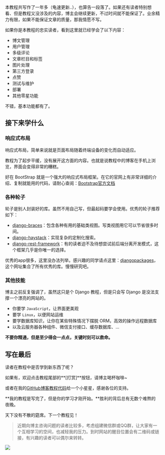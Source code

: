 本教程共写作了一年多（龟速更新..），也算告一段落了。如果还有读者特别想看、但是教程又没涉及的内容，博主会继续更新，不过时间就不能保证了。业余精力有限，如果不能保证文章的质量，那我情愿不写。

如果你是本教程的忠实读者，看到这里就已经学会了以下内容：

- 博文管理
- 用户管理
- 多级评论
- 文章栏目和标签
- 图片处理
- 第三方登录
- 点赞
- 测试与维护
- 部署
- 其他零星功能

不错，基本功能都有了。

## 接下来学什么

### 响应式布局

响应式布局，简单来说就是页面布局随着终端设备的变化而自动适应。

教程为了起步平缓，没有展开这方面的内容。也就是说教程中的博客在手机上浏览，界面会变得非常的糟糕。

好在 BootStrap 就是一个强大的响应式布局框架。在它的官网上有非常详细的介绍、复制就能用的代码，请耐心查阅：[Bootstrap官方文档](https://getbootstrap.com/docs/4.1/getting-started/introduction/)

### 各种轮子

轮子是别人封装好的库。虽然不用自己写，但最起码要学会使用。优秀的轮子推荐如下：

- [django-braces](https://github.com/brack3t/django-braces)：包含各种有用的基础类视图。写类视图用它可以节省很多时间。
- [django-haystack](https://django-haystack.readthedocs.io/en/master/)：实现复杂的定制化搜索。
- [django-rest-framework](https://www.django-rest-framework.org/)：有的读者迫不及待想尝试前后端分离开发模式，这个框架几乎是你唯一的选择。

优秀的app很多，这里没办法列举。感兴趣的同学请点这里：[djangopackages](https://djangopackages.org/)，这个网址集合了所有优秀的库。慢慢研究吧。

### 其他技能

博主之前反复强调了，虽然这只是个 Django 教程，但是只会写 Django 是没法支撑一个漂亮的网站的。

- 你要学 `JavaScript`，让界面更美观
- 要学 `Linux`，以便网站运维
- 要学数据库知识，让你在某些特殊情况下摆脱 ORM，高效的操作远程数据库
- 以及云服务器各种组件、微信支付接口、缓存数据库、...

**不要你精通，但是至少得会一点点，关键时刻可以救命。**

## 写在最后

读者在教程中是否学到新东西了呢？

如果有，欢迎点击教程尾部的**[打赏]**按钮，请博主喝杯咖啡~

或者在我的[GitHub博客教程代码](https://github.com/stacklens/django_blog_tutorial)给一个小星星，感谢各位的支持。

**我的教程是写完了，但是你的学习才刚开始。**胜利的背后总有无数个难熬的夜晚。

天下没有不散的筵席。下一个教程见！

> 近期向博主咨询问题的读者比较多，考虑组建微信群或QQ群，让大家有一个互相学习的空间，也减轻我的压力。到时网站的醒目位置会有二维码或链接，有兴趣的读者可以偶尔来转转。

![](https://blog.dusaiphoto.com/dusainet-7000K/t41-1.jpg)